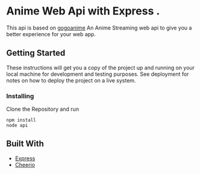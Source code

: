 # Anime Web Api with Express .

This api is based on [gogoanime](https://www18.gogoanime.io/)
An Anime Streaming web api to give you a better experience for your web app.

## Getting Started

These instructions will get you a copy of the project up and running on your local machine for development and testing purposes. See deployment for notes on how to deploy the project on a live system.

### Installing

Clone the Repository and run


```
npm install
node api
```

## Built With

- [Express](https://expressjs.com/)
- [Cheerio](https://cheerio.js.org/)


